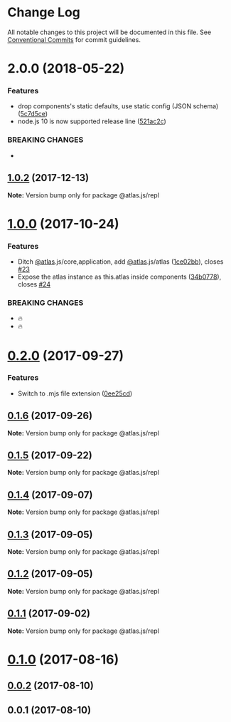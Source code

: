 # Change Log

All notable changes to this project will be documented in this file.
See [Conventional Commits](https://conventionalcommits.org) for commit guidelines.

<a name="2.0.0"></a>
# 2.0.0 (2018-05-22)


### Features

* drop components's static defaults, use static config (JSON schema) ([5c7d5ce](https://github.com/strvcom/atlas.js/commit/5c7d5ce))
* node.js 10 is now supported release line ([521ac2c](https://github.com/strvcom/atlas.js/commit/521ac2c))


### BREAKING CHANGES

* 




<a name="1.0.2"></a>
## [1.0.2](https://github.com/strvcom/atlas.js/compare/@atlas.js/repl@1.0.1...@atlas.js/repl@1.0.2) (2017-12-13)




**Note:** Version bump only for package @atlas.js/repl

<a name="1.0.0"></a>
# [1.0.0](https://github.com/strvcom/atlas.js/compare/@atlas.js/repl@0.2.0...@atlas.js/repl@1.0.0) (2017-10-24)


### Features

* Ditch [@atlas](https://github.com/atlas).js/core,application, add [@atlas](https://github.com/atlas).js/atlas ([1ce02bb](https://github.com/strvcom/atlas.js/commit/1ce02bb)), closes [#23](https://github.com/strvcom/atlas.js/issues/23)
* Expose the atlas instance as this.atlas inside components ([34b0778](https://github.com/strvcom/atlas.js/commit/34b0778)), closes [#24](https://github.com/strvcom/atlas.js/issues/24)


### BREAKING CHANGES

* 🔥
* 🔥




<a name="0.2.0"></a>
# [0.2.0](https://github.com/strvcom/atlas.js/compare/@atlas.js/repl@0.1.6...@atlas.js/repl@0.2.0) (2017-09-27)


### Features

* Switch to .mjs file extension ([0ee25cd](https://github.com/strvcom/atlas.js/commit/0ee25cd))




<a name="0.1.6"></a>
## [0.1.6](https://github.com/strvcom/atlas.js/compare/@atlas.js/repl@0.1.5...@atlas.js/repl@0.1.6) (2017-09-26)




**Note:** Version bump only for package @atlas.js/repl

<a name="0.1.5"></a>
## [0.1.5](https://github.com/strvcom/atlas.js/compare/@atlas.js/repl@0.1.4...@atlas.js/repl@0.1.5) (2017-09-22)




**Note:** Version bump only for package @atlas.js/repl

<a name="0.1.4"></a>
## [0.1.4](https://github.com/strvcom/atlas.js/compare/@atlas.js/repl@0.1.3...@atlas.js/repl@0.1.4) (2017-09-07)




**Note:** Version bump only for package @atlas.js/repl

<a name="0.1.3"></a>
## [0.1.3](https://github.com/strvcom/atlas.js/compare/@atlas.js/repl@0.1.2...@atlas.js/repl@0.1.3) (2017-09-05)




**Note:** Version bump only for package @atlas.js/repl

<a name="0.1.2"></a>
## [0.1.2](https://github.com/strvcom/atlas.js/compare/@atlas.js/repl@0.1.1...@atlas.js/repl@0.1.2) (2017-09-05)




**Note:** Version bump only for package @atlas.js/repl

<a name="0.1.1"></a>
## [0.1.1](https://github.com/strvcom/atlas.js/compare/@atlas.js/repl@0.1.0...@atlas.js/repl@0.1.1) (2017-09-02)




**Note:** Version bump only for package @atlas.js/repl

<a name="0.1.0"></a>
# [0.1.0](https://github.com/strvcom/atlas.js/compare/@atlas.js/repl@0.0.2...@atlas.js/repl@0.1.0) (2017-08-16)




<a name="0.0.2"></a>
## [0.0.2](https://github.com/strvcom/atlas.js/compare/@atlas.js/repl@0.0.1...@atlas.js/repl@0.0.2) (2017-08-10)




<a name="0.0.1"></a>
## 0.0.1 (2017-08-10)
